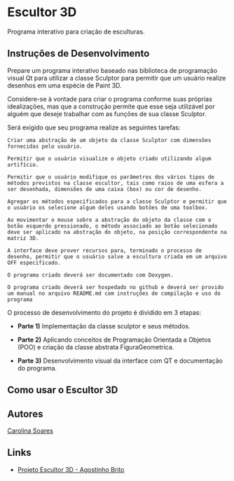 # Escultor 3D

Programa interativo para criação de esculturas.

## Instruções de Desenvolvimento

Prepare um programa interativo baseado nas biblioteca de programação visual Qt para utilizar a classe Sculptor para permitir que um usuário realize desenhos em uma espécie de Paint 3D.

Considere-se à vontade para criar o programa conforme suas próprias idealizações, mas que a construção permite que esse seja utilizável por alguém que deseje trabalhar com as funções de sua classe Sculptor.

Será exigido que seu programa realize as seguintes tarefas:

    Criar uma abstração de um objeto da classe Sculptor com dimensões fornecidas pelo usuário.

    Permitir que o usuário visualize o objeto criado utilizando algum artifício.

    Permitir que o usuário modifique os parâmetros dos vários tipos de métodos previstos na classe escultor, tais como raios de uma esfera a ser desenhada, dimensões de uma caixa (box) ou cor de desenho.

    Agregar os métodos especificados para a classe Sculptor e permitir que o usuário os selecione algum deles usando botões de uma toolbox.

    Ao movimentar o mouse sobre a abstração do objeto da classe com o botão esquerdo pressionado, o método associado ao botão selecionado deve ser aplicado na abstração do objeto, na posição correspondente na matriz 3D.

    A interface deve prover recursos para, terminado o processo de desenho, permitir que o usuário salve a escultura criada em um arquivo OFF especificado.

    O programa criado deverá ser documentado com Doxygen.

    O programa criado deverá ser hospedado no github e deverá ser provido um manual no arquivo README.md com instruções de compilação e uso do programa

O processo de desenvolvimento do projeto é dividido em 3 etapas:

- **Parte 1)** Implementação da classe sculptor e seus métodos.

- **Parte 2)** Aplicando conceitos de Programação Orientada a Objetos (POO) e criação da classe abstrata FiguraGeometrica.

- **Parte 3)** Desenvolvimento visual da interface com QT e documentação do programa.

## Como usar o Escultor 3D

## Autores

[Carolina Soares](https://github.com/MariaCarolinass)

## Links

- [Projeto Escultor 3D - Agostinho Brito](https://agostinhobritojr.github.io/curso/progav-dca3303/escultor.html)
